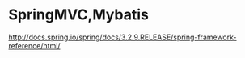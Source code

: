 SpringMVC,Mybatis
===============================

http://docs.spring.io/spring/docs/3.2.9.RELEASE/spring-framework-reference/html/
